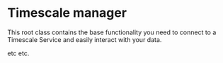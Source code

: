 # Timescale manager

This root class contains the base functionality you need to connect to a Timescale Service 
and easily interact with your data. 

etc etc.   
  
